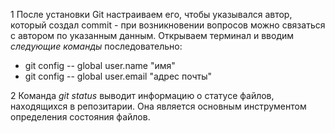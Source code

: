 1 После установки Git настраиваем его, чтобы указывался автор, который создал commit - при возникновении вопросов можно связаться с автором по указанным данным. Открываем терминал и вводим *следующие команды* последовательно:
* git config -- global user.name "имя"
* git config -- global user.email "адрес почты"

2 Команда *git status*  выводит информацию о статусе файлов, находящихся в репозитарии. Она является основным инструментом определения состояния файлов.